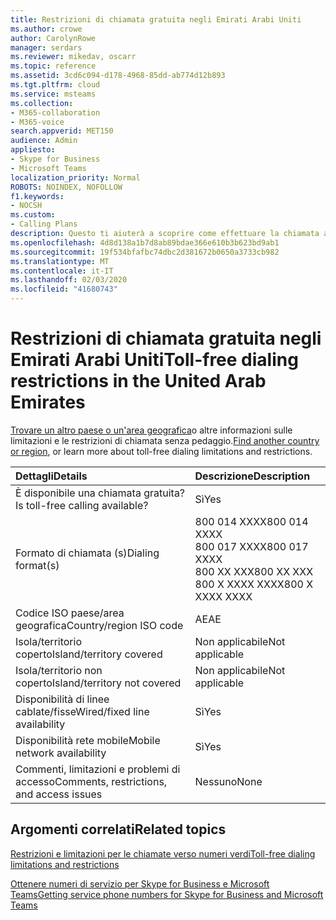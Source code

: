 ```yaml
---
title: Restrizioni di chiamata gratuita negli Emirati Arabi Uniti
ms.author: crowe
author: CarolynRowe
manager: serdars
ms.reviewer: mikedav, oscarr
ms.topic: reference
ms.assetid: 3cd6c094-d178-4968-85dd-ab774d12b893
ms.tgt.pltfrm: cloud
ms.service: msteams
ms.collection:
- M365-collaboration
- M365-voice
search.appverid: MET150
audience: Admin
appliesto:
- Skype for Business
- Microsoft Teams
localization_priority: Normal
ROBOTS: NOINDEX, NOFOLLOW
f1.keywords:
- NOCSH
ms.custom:
- Calling Plans
description: Questo ti aiuterà a scoprire come effettuare la chiamata a un numero verde in ogni paese/area geografica. Dopo aver selezionato il paese/area geografica, verrà visualizzata una pagina specifica del paese che contiene dettagli, restrizioni e limiti specifici per la disponibilità del servizio gratuito, in cui è disponibile un servizio a pagamento gratuito. Il formato di chiamata o i formati ti mostreranno i codici di accesso necessari in ogni paese/area geografica per chiamare il numero verde.
ms.openlocfilehash: 4d8d138a1b7d8ab89bdae366e610b3b623bd9ab1
ms.sourcegitcommit: 19f534bfafbc74dbc2d381672b0650a3733cb982
ms.translationtype: MT
ms.contentlocale: it-IT
ms.lasthandoff: 02/03/2020
ms.locfileid: "41680743"
---
```

# <a name="toll-free-dialing-restrictions-in-the-united-arab-emirates"></a><span data-ttu-id="037f9-105">Restrizioni di chiamata gratuita negli Emirati Arabi Uniti</span><span class="sxs-lookup"><span data-stu-id="037f9-105">Toll-free dialing restrictions in the United Arab Emirates</span></span>

<span data-ttu-id="037f9-106">[Trovare un altro paese o un'area geografica](../toll-free-dialing-limitations-and-restrictions.md)o altre informazioni sulle limitazioni e le restrizioni di chiamata senza pedaggio.</span><span class="sxs-lookup"><span data-stu-id="037f9-106">[Find another country or region](../toll-free-dialing-limitations-and-restrictions.md), or learn more about toll-free dialing limitations and restrictions.</span></span>


|<span data-ttu-id="037f9-107">**Dettagli**</span><span class="sxs-lookup"><span data-stu-id="037f9-107">**Details**</span></span>|<span data-ttu-id="037f9-108">**Descrizione**</span><span class="sxs-lookup"><span data-stu-id="037f9-108">**Description**</span></span>|
|:-----|:-----|
|<span data-ttu-id="037f9-109">È disponibile una chiamata gratuita?</span><span class="sxs-lookup"><span data-stu-id="037f9-109">Is toll-free calling available?</span></span>  <br/> |<span data-ttu-id="037f9-110">Sì</span><span class="sxs-lookup"><span data-stu-id="037f9-110">Yes</span></span>  <br/> |
|<span data-ttu-id="037f9-111">Formato di chiamata (s)</span><span class="sxs-lookup"><span data-stu-id="037f9-111">Dialing format(s)</span></span>  <br/> | <span data-ttu-id="037f9-112">800 014 XXXX</span><span class="sxs-lookup"><span data-stu-id="037f9-112">800 014 XXXX</span></span> <br/>  <span data-ttu-id="037f9-113">800 017 XXXX</span><span class="sxs-lookup"><span data-stu-id="037f9-113">800 017 XXXX</span></span> <br/>  <span data-ttu-id="037f9-114">800 XX XXX</span><span class="sxs-lookup"><span data-stu-id="037f9-114">800 XX XXX</span></span> <br/>  <span data-ttu-id="037f9-115">800 X XXXX XXXX</span><span class="sxs-lookup"><span data-stu-id="037f9-115">800 X XXXX XXXX</span></span> <br/> |
|<span data-ttu-id="037f9-116">Codice ISO paese/area geografica</span><span class="sxs-lookup"><span data-stu-id="037f9-116">Country/region ISO code</span></span>  <br/> |<span data-ttu-id="037f9-117">AE</span><span class="sxs-lookup"><span data-stu-id="037f9-117">AE</span></span>  <br/> |
|<span data-ttu-id="037f9-118">Isola/territorio coperto</span><span class="sxs-lookup"><span data-stu-id="037f9-118">Island/territory covered</span></span>  <br/> |<span data-ttu-id="037f9-119">Non applicabile</span><span class="sxs-lookup"><span data-stu-id="037f9-119">Not applicable</span></span>  <br/> |
|<span data-ttu-id="037f9-120">Isola/territorio non coperto</span><span class="sxs-lookup"><span data-stu-id="037f9-120">Island/territory not covered</span></span>  <br/> |<span data-ttu-id="037f9-121">Non applicabile</span><span class="sxs-lookup"><span data-stu-id="037f9-121">Not applicable</span></span>  <br/> |
|<span data-ttu-id="037f9-122">Disponibilità di linee cablate/fisse</span><span class="sxs-lookup"><span data-stu-id="037f9-122">Wired/fixed line availability</span></span>  <br/> |<span data-ttu-id="037f9-123">Sì</span><span class="sxs-lookup"><span data-stu-id="037f9-123">Yes</span></span>  <br/> |
|<span data-ttu-id="037f9-124">Disponibilità rete mobile</span><span class="sxs-lookup"><span data-stu-id="037f9-124">Mobile network availability</span></span>  <br/> |<span data-ttu-id="037f9-125">Sì</span><span class="sxs-lookup"><span data-stu-id="037f9-125">Yes</span></span>  <br/> |
|<span data-ttu-id="037f9-126">Commenti, limitazioni e problemi di accesso</span><span class="sxs-lookup"><span data-stu-id="037f9-126">Comments, restrictions, and access issues</span></span>  <br/> |<span data-ttu-id="037f9-127">Nessuno</span><span class="sxs-lookup"><span data-stu-id="037f9-127">None</span></span>  <br/> |
   
## <a name="related-topics"></a><span data-ttu-id="037f9-128">Argomenti correlati</span><span class="sxs-lookup"><span data-stu-id="037f9-128">Related topics</span></span>

[<span data-ttu-id="037f9-129">Restrizioni e limitazioni per le chiamate verso numeri verdi</span><span class="sxs-lookup"><span data-stu-id="037f9-129">Toll-free dialing limitations and restrictions</span></span>](../toll-free-dialing-limitations-and-restrictions.md)

[<span data-ttu-id="037f9-130">Ottenere numeri di servizio per Skype for Business e Microsoft Teams</span><span class="sxs-lookup"><span data-stu-id="037f9-130">Getting service phone numbers for Skype for Business and Microsoft Teams</span></span>](/microsoftteams/getting-service-phone-numbers)

  
 